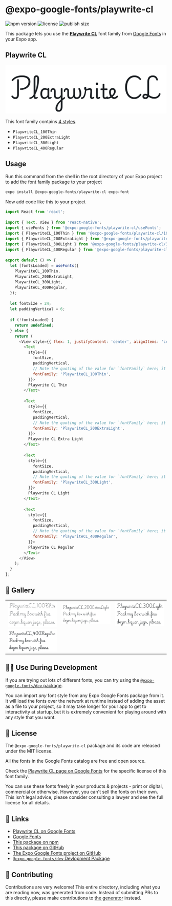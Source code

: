 # @expo-google-fonts/playwrite-cl

![npm version](https://flat.badgen.net/npm/v/@expo-google-fonts/playwrite-cl)
![license](https://flat.badgen.net/github/license/expo/google-fonts)
![publish size](https://flat.badgen.net/packagephobia/install/@expo-google-fonts/playwrite-cl)

This package lets you use the [**Playwrite CL**](https://fonts.google.com/specimen/Playwrite+CL) font family from [Google Fonts](https://fonts.google.com/) in your Expo app.

## Playwrite CL

![Playwrite CL](./font-family.png)

This font family contains [4 styles](#-gallery).

- `PlaywriteCL_100Thin`
- `PlaywriteCL_200ExtraLight`
- `PlaywriteCL_300Light`
- `PlaywriteCL_400Regular`

## Usage

Run this command from the shell in the root directory of your Expo project to add the font family package to your project
```sh
expo install @expo-google-fonts/playwrite-cl expo-font
```

Now add code like this to your project
```js
import React from 'react';

import { Text, View } from 'react-native';
import { useFonts } from '@expo-google-fonts/playwrite-cl/useFonts';
import { PlaywriteCL_100Thin } from '@expo-google-fonts/playwrite-cl/100Thin';
import { PlaywriteCL_200ExtraLight } from '@expo-google-fonts/playwrite-cl/200ExtraLight';
import { PlaywriteCL_300Light } from '@expo-google-fonts/playwrite-cl/300Light';
import { PlaywriteCL_400Regular } from '@expo-google-fonts/playwrite-cl/400Regular';

export default () => {
  let [fontsLoaded] = useFonts({
    PlaywriteCL_100Thin,
    PlaywriteCL_200ExtraLight,
    PlaywriteCL_300Light,
    PlaywriteCL_400Regular,
  });

  let fontSize = 24;
  let paddingVertical = 6;

  if (!fontsLoaded) {
    return undefined;
  } else {
    return (
      <View style={{ flex: 1, justifyContent: 'center', alignItems: 'center' }}>
        <Text
          style={{
            fontSize,
            paddingVertical,
            // Note the quoting of the value for `fontFamily` here; it expects a string!
            fontFamily: 'PlaywriteCL_100Thin',
          }}>
          Playwrite CL Thin
        </Text>

        <Text
          style={{
            fontSize,
            paddingVertical,
            // Note the quoting of the value for `fontFamily` here; it expects a string!
            fontFamily: 'PlaywriteCL_200ExtraLight',
          }}>
          Playwrite CL Extra Light
        </Text>

        <Text
          style={{
            fontSize,
            paddingVertical,
            // Note the quoting of the value for `fontFamily` here; it expects a string!
            fontFamily: 'PlaywriteCL_300Light',
          }}>
          Playwrite CL Light
        </Text>

        <Text
          style={{
            fontSize,
            paddingVertical,
            // Note the quoting of the value for `fontFamily` here; it expects a string!
            fontFamily: 'PlaywriteCL_400Regular',
          }}>
          Playwrite CL Regular
        </Text>
      </View>
    );
  }
};

```

## 🔡 Gallery


||||
|-|-|-|
|![PlaywriteCL_100Thin](./PlaywriteCL_100Thin.ttf.png)|![PlaywriteCL_200ExtraLight](./PlaywriteCL_200ExtraLight.ttf.png)|![PlaywriteCL_300Light](./PlaywriteCL_300Light.ttf.png)||
|![PlaywriteCL_400Regular](./PlaywriteCL_400Regular.ttf.png)||||


## 👩‍💻 Use During Development

If you are trying out lots of different fonts, you can try using the [`@expo-google-fonts/dev` package](https://github.com/expo/google-fonts/tree/master/font-packages/dev#readme).

You can import *any* font style from any Expo Google Fonts package from it. It will load the fonts
over the network at runtime instead of adding the asset as a file to your project, so it may take longer
for your app to get to interactivity at startup, but it is extremely convenient
for playing around with any style that you want.

## 📖 License

The `@expo-google-fonts/playwrite-cl` package and its code are released under the MIT license.

All the fonts in the Google Fonts catalog are free and open source.

Check the [Playwrite CL page on Google Fonts](https://fonts.google.com/specimen/Playwrite+CL) for the specific license of this font family.

You can use these fonts freely in your products & projects - print or digital, commercial or otherwise. However, you can't sell the fonts on their own. This isn't legal advice, please consider consulting a lawyer and see the full license for all details.

## 🔗 Links

- [Playwrite CL on Google Fonts](https://fonts.google.com/specimen/Playwrite+CL)
- [Google Fonts](https://fonts.google.com/)
- [This package on npm](https://www.npmjs.com/package/@expo-google-fonts/playwrite-cl)
- [This package on GitHub](https://github.com/expo/google-fonts/tree/master/font-packages/playwrite-cl)
- [The Expo Google Fonts project on GitHub](https://github.com/expo/google-fonts)
- [`@expo-google-fonts/dev` Devlopment Package](https://github.com/expo/google-fonts/tree/master/font-packages/dev)

## 🤝 Contributing

Contributions are very welcome! This entire directory, including what you are reading now, was generated from code. Instead of submitting PRs to this directly, please make contributions to [the generator](https://github.com/expo/google-fonts/tree/master/packages/generator) instead.
